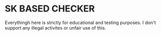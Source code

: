 # SK BASED CHECKER

Everythingh here is strictly for educational and testing purposes. I don't support any illegal activites or unfair use of this.
